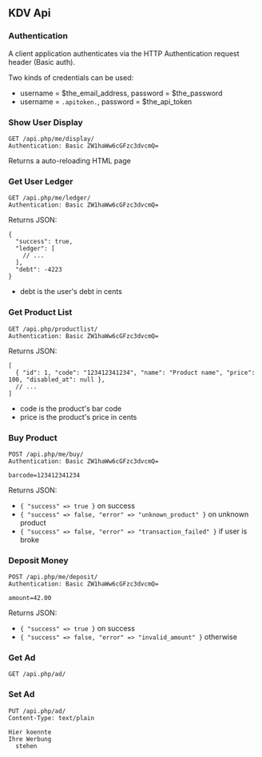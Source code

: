 ## KDV Api

### Authentication

A client application authenticates via the HTTP Authentication request header (Basic auth).

Two kinds of credentials can be used:

* username = $the_email_address, password = $the_password
* username = `.apitoken.`, password = $the_api_token


### Show User Display

    GET /api.php/me/display/
    Authentication: Basic ZW1haWw6cGFzc3dvcmQ=

Returns a auto-reloading HTML page

### Get User Ledger

    GET /api.php/me/ledger/
    Authentication: Basic ZW1haWw6cGFzc3dvcmQ=

Returns JSON:

    {
      "success": true,
      "ledger": [
        // ...
      ],
      "debt": -4223
    }

* debt is the user's debt in cents

### Get Product List

    GET /api.php/productlist/
    Authentication: Basic ZW1haWw6cGFzc3dvcmQ=

Returns JSON:

    [
      { "id": 1, "code": "123412341234", "name": "Product name", "price": 100, "disabled_at": null },
      // ...
    ]

* code is the product's bar code
* price is the product's price in cents


### Buy Product

    POST /api.php/me/buy/
    Authentication: Basic ZW1haWw6cGFzc3dvcmQ=

    barcode=123412341234

Returns JSON:

* `{ "success" => true }` on success
* `{ "success" => false, "error" => "unknown_product" }` on unknown product
* `{ "success" => false, "error" => "transaction_failed" }` if user is broke


### Deposit Money

    POST /api.php/me/deposit/
    Authentication: Basic ZW1haWw6cGFzc3dvcmQ=

    amount=42.00

Returns JSON:

* `{ "success" => true }` on success
* `{ "success" => false, "error" => "invalid_amount" }` otherwise


### Get Ad

    GET /api.php/ad/


### Set Ad

    PUT /api.php/ad/
    Content-Type: text/plain

    Hier koennte
    Ihre Werbung
      stehen


